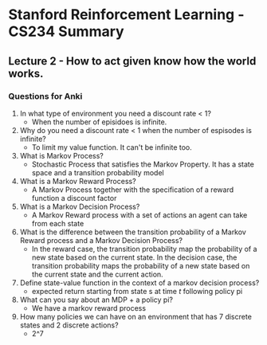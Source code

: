 # Stanford Reinforcement Learning - CS234 Summary

## Lecture 2 - How to act given know how the world works. 

### Questions for Anki

1. In what type of environment you need a discount rate < 1?
    * When the number of episidoes is infinite.
2. Why do you need a discount rate < 1 when the number of espisodes
is infinite?
    * To limit my value function. It can't be infinite too.
3. What is Markov Process?
    * Stochastic Process that satisfies the Markov Property.
    It has a state space and a transition probability model
4. What is a Markov Reward Process?
    * A Markov Process together with the specification of a reward
    function a discount factor
5. What is a Markov Decision Process?
    * A Markov Reward process with a set of actions an agent can take from 
    each state
6. What is the difference between the transition probability of a Markov Reward
process and a Markov Decision Process?
    * In the reward case, the transition probability map the probability of a 
    new state based on the current state. In the decision case, the transition 
    probability maps the probability of a new state based on the current state
    and the current action.
7. Define state-value function in the context of a markov decision process?
    * expected return starting from state s at time *t* following policy pi
8. What can you say about an MDP + a policy pi?
    * We have a markov reward process
9. How many policies we can have on an environment that has 7 discrete states
   and 2 discrete actions?
    * 2^7
